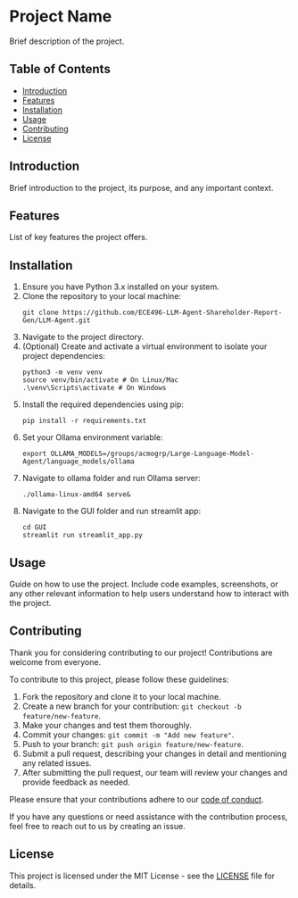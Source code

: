 # Project Name

Brief description of the project.

## Table of Contents

- [Introduction](#introduction)
- [Features](#features)
- [Installation](#installation)
- [Usage](#usage)
- [Contributing](#contributing)
- [License](#license)

## Introduction

Brief introduction to the project, its purpose, and any important context.

## Features

List of key features the project offers.

## Installation

1. Ensure you have Python 3.x installed on your system.
2. Clone the repository to your local machine:
   ```console
   git clone https://github.com/ECE496-LLM-Agent-Shareholder-Report-Gen/LLM-Agent.git
   ```
3. Navigate to the project directory.
4. (Optional) Create and activate a virtual environment to isolate your project dependencies:
   ```console
   python3 -m venv venv
   source venv/bin/activate # On Linux/Mac
   .\venv\Scripts\activate # On Windows
   ```
5. Install the required dependencies using pip:
   ```console
   pip install -r requirements.txt
   ```
6. Set your Ollama environment variable:
   ```console
   export OLLAMA_MODELS=/groups/acmogrp/Large-Language-Model-Agent/language_models/ollama
   ```
7. Navigate to ollama folder and run Ollama server:
   ```console
   ./ollama-linux-amd64 serve&
   ```
8. Navigate to the GUI folder and run streamlit app:
   ```console
   cd GUI
   streamlit run streamlit_app.py
   ```
## Usage

Guide on how to use the project. Include code examples, screenshots, or any other relevant information to help users understand how to interact with the project.


## Contributing

Thank you for considering contributing to our project! Contributions are welcome from everyone.

To contribute to this project, please follow these guidelines:

1. Fork the repository and clone it to your local machine.
2. Create a new branch for your contribution: `git checkout -b feature/new-feature`.
3. Make your changes and test them thoroughly.
4. Commit your changes: `git commit -m "Add new feature"`.
5. Push to your branch: `git push origin feature/new-feature`.
6. Submit a pull request, describing your changes in detail and mentioning any related issues.
7. After submitting the pull request, our team will review your changes and provide feedback as needed.

Please ensure that your contributions adhere to our [code of conduct](CODE_OF_CONDUCT.md).

If you have any questions or need assistance with the contribution process, feel free to reach out to us by creating an issue.

## License

This project is licensed under the MIT License - see the [LICENSE](LICENSE) file for details.
